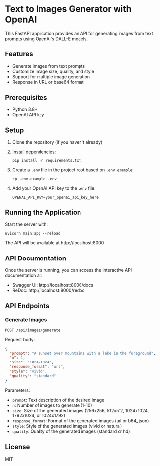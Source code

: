 # Text to Images Generator with OpenAI

This FastAPI application provides an API for generating images from text prompts using OpenAI's DALL-E models.

## Features

- Generate images from text prompts
- Customize image size, quality, and style
- Support for multiple image generation
- Response in URL or base64 format

## Prerequisites

- Python 3.8+
- OpenAI API key

## Setup

1. Clone the repository (if you haven't already)

2. Install dependencies:
   ```
   pip install -r requirements.txt
   ```

3. Create a `.env` file in the project root based on `.env.example`:
   ```
   cp .env.example .env
   ```

4. Add your OpenAI API key to the `.env` file:
   ```
   OPENAI_API_KEY=your_openai_api_key_here
   ```

## Running the Application

Start the server with:

```
uvicorn main:app --reload
```

The API will be available at http://localhost:8000

## API Documentation

Once the server is running, you can access the interactive API documentation at:

- Swagger UI: http://localhost:8000/docs
- ReDoc: http://localhost:8000/redoc

## API Endpoints

### Generate Images

```
POST /api/images/generate
```

Request body:
```json
{
  "prompt": "A sunset over mountains with a lake in the foreground",
  "n": 1,
  "size": "1024x1024",
  "response_format": "url",
  "style": "vivid",
  "quality": "standard"
}
```

Parameters:
- `prompt`: Text description of the desired image
- `n`: Number of images to generate (1-10)
- `size`: Size of the generated images (256x256, 512x512, 1024x1024, 1792x1024, or 1024x1792)
- `response_format`: Format of the generated images (url or b64_json)
- `style`: Style of the generated images (vivid or natural)
- `quality`: Quality of the generated images (standard or hd)

## License

MIT
